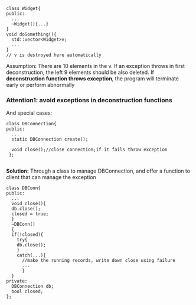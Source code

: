 ```
class Widget{
public:
  ...
  ~Widget(){...}
}
void doSomething(){
  std::vector<Widget>v;
  ...
}
// v is destroyed here automatically
```
Assumption: There are 10 elements in the v. If an exception throws in first deconstruction, the left 9 elements should 
be also deleted. If **deconstruction function throws exception**, the program will terminate early or perform abnormally

### Attention1: avoid exceptions in deconstruction functions

And special cases:

```
class DBConnection{
public:
  ...
  static DBConnection create();
  
  void close();//close connection;if it fails throw exception 
 };
 
```
**Solution:** Through a class to manage DBConnection, and offer a function to client that can manage the exception

```
class DBConn{
public:
  ...
  void close(){
  db.close();
  closed = true;
  }
  ~DBConn()
  {
  if(!closed){
    try{
    db.close();
    }
    catch(...){
      //make the running records, write down close using failure
      ...
      }
  }
private:
  DBConnection db;
  bool closed;
};


